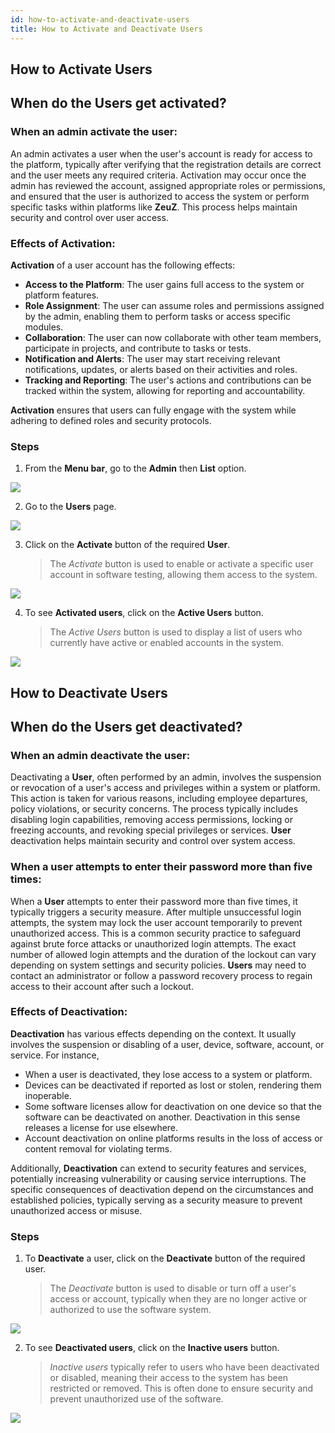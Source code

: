 ```yaml
---
id: how-to-activate-and-deactivate-users
title: How to Activate and Deactivate Users
---
```


## How to Activate Users

## When do the Users get activated?

### When an admin activate the user:

An admin activates a user when the user's account is ready for access to the platform, typically after verifying that the registration details are correct and the user meets any required criteria. Activation may occur once the admin has reviewed the account, assigned appropriate roles or permissions, and ensured that the user is authorized to access the system or perform specific tasks within platforms like **ZeuZ**. This process helps maintain security and control over user access.

### Effects of Activation:

**Activation** of a user account has the following effects:
- **Access to the Platform**: The user gains full access to the system or platform features.
- **Role Assignment**: The user can assume roles and permissions assigned by the admin, enabling them to perform tasks or access specific modules.
- **Collaboration**: The user can now collaborate with other team members, participate in projects, and contribute to tasks or tests.
- **Notification and Alerts**: The user may start receiving relevant notifications, updates, or alerts based on their activities and roles.
- **Tracking and Reporting**: The user's actions and contributions can be tracked within the system, allowing for reporting and accountability.

**Activation** ensures that users can fully engage with the system while adhering to defined roles and security protocols.

### Steps

1. From the **Menu bar**, go to the **Admin** then **List** option.

![](/img/how-tos/how-to-activate-and-deactivate-users/user-list.png)

2. Go to the **Users** page.

![](/img/how-tos/how-to-activate-and-deactivate-users/users-page.png)

3. Click on the **Activate** button of the required **User**.
   > The *Activate* button is used to enable or activate a specific user account in software testing, allowing them access to the system.

![](/img/how-tos/how-to-activate-and-deactivate-users/activate-user.png)

4. To see **Activated users**, click on the **Active Users** button.
   > The *Active Users* button is used to display a list of users who currently have active or enabled accounts in the system.

![](/img/how-tos/how-to-activate-and-deactivate-users/active-users.png)

## How to Deactivate Users

## When do the Users get deactivated?

### When an admin deactivate the user:

Deactivating a **User**, often performed by an admin, involves the suspension or revocation of a user's access and privileges within a system or platform. This action is taken for various reasons, including employee departures, policy violations, or security concerns. The process typically includes disabling login capabilities, removing access permissions, locking or freezing accounts, and revoking special privileges or services. **User** deactivation helps maintain security and control over system access.

### When a user attempts to enter their password more than five times:

When a **User** attempts to enter their password more than five times, it typically triggers a security measure. After multiple unsuccessful login attempts, the system may lock the user account temporarily to prevent unauthorized access. This is a common security practice to safeguard against brute force attacks or unauthorized login attempts. The exact number of allowed login attempts and the duration of the lockout can vary depending on system settings and security policies. **Users** may need to contact an administrator or follow a password recovery process to regain access to their account after such a lockout.

### Effects of Deactivation:

**Deactivation** has various effects depending on the context. It usually involves the suspension or disabling of a user, device, software, account, or service. For instance,  
- When a user is deactivated, they lose access to a system or platform.  
- Devices can be deactivated if reported as lost or stolen, rendering them inoperable.  
- Some software licenses allow for deactivation on one device so that the software can be deactivated on another. Deactivation in this sense releases a license for use elsewhere.  
- Account deactivation on online platforms results in the loss of access or content removal for violating terms.  

Additionally, **Deactivation** can extend to security features and services, potentially increasing vulnerability or causing service interruptions. The specific consequences of deactivation depend on the circumstances and established policies, typically serving as a security measure to prevent unauthorized access or misuse.

### Steps

1. To **Deactivate** a user, click on the **Deactivate** button of the required user.
   > The *Deactivate* button is used to disable or turn off a user's access or account, typically when they are no longer active or authorized to use the software system.

![](/img/how-tos/how-to-activate-and-deactivate-users/deactivate-user.png)

2. To see **Deactivated users**, click on the **Inactive users** button.
   > *Inactive users* typically refer to users who have been deactivated or disabled, meaning their access to the system has been restricted or removed. This is often done to ensure security and prevent unauthorized use of the software.

![](/img/how-tos/how-to-activate-and-deactivate-users/inactive-user.png)